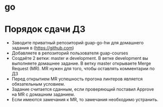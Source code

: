 # go


# Порядок сдачи ДЗ
- Заводите приватный репозиторий guap-go-hw для домашнего задания в (https://github.com)
- Добавляете в репозиторий пользователя guap-courses
- Создаёте 2 ветки: master и development. В ветке development вы выполняете домашнее задание. В ветку master открываете Merge Request (MR). MR нужен для того, чтобы оставлять комментарии по ДЗ
- Перед открытием MR успешность прогона линтеров является обязательным условием.
- Задание считается сданным, если проверяющий поставил Approve на MR с домашним заданием.
- Если имеются замечания к MR, то замечания необходимо устранить.
